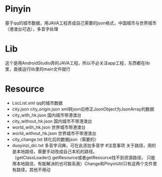 # Pinyin
基于qq的城市数据，用JAVA工程弄成自己需要的json格式，中国城市与世界城市（港澳台可选），多音字处理
# Lib
这个是用AndroidStudio弄的JAVA工程，所以不必关注app工程，东西都在lib里，直接运行lib里的main文件就行
# Resource
+ LocList.xml qq的城市数据
+ city.json city_origin.json xml转json后修正JsonObject为JsonArray的数据
+ city_with_hk.json 国内城市带港澳台
+ city_without_hk.json 国内城市不带港澳台
+ world_with_hk.json 世界城市带港澳台
+ world_without_hk.json 世界城市不带港澳台
+ city_change.txt 转化后的数据json（需要的）
+ duoyinzi_dic.txt 多音字词典，可在此添加多音字
#注意事项
关于路径，用的是本地路径，需要手动改成自己本机的路径。（getClassLoader().getResource或者getResource找不到资源路径，
只能用本地路径，有能解决的也可联系我）Change和PinyinUtil只有这两个文件里有路径，其他不用动
